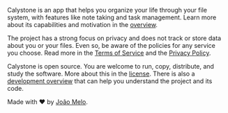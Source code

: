 Calystone is an app that helps you organize your life through your file system, with features like note taking and task management. Learn more about its capabilities and motivation in the [overview](/docs/CALYSTONE.md).

The project has a strong focus on privacy and does not track or store data about you or your files. Even so, be aware of the policies for any service you choose. Read more in the [Terms of Service](docs/TERMS_OF_SERVICE.md) and the [Privacy Policy](docs/PRIVACY_POLICY.md).

Calystone is open source. You are welcome to run, copy, distribute, and study the software. More about this in the [license](/LICENSE). There is also a [development overview](/docs/DEVELOPMENT.md) that can help you understand the project and its code.

Made with ❤️ by [João Melo](http://joao.melo.plus).
